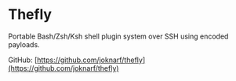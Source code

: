 # Thefly

Portable Bash/Zsh/Ksh shell plugin system over SSH using encoded payloads.

GitHub: [https://github.com/joknarf/thefly](https://github.com/joknarf/thefly)
